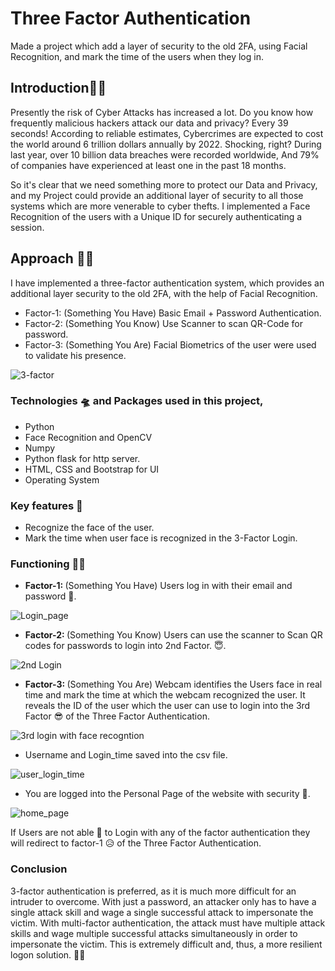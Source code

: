 
# Three Factor Authentication 
Made a project which add a layer of security to the old 2FA, using Facial Recognition, and mark the time of the users when they log in.

## Introduction:man_office_worker:	
Presently the risk of Cyber Attacks has increased a lot. Do you know how frequently malicious hackers attack our data and privacy? Every 39 seconds! According to reliable estimates, Cybercrimes are expected to cost the world around 6 trillion dollars annually by 2022. Shocking, right? During last year, over 10 billion data breaches were recorded worldwide, And 79% of companies have experienced at least one in the past 18 months.

So it's clear that we need something more to protect our Data and Privacy, and my Project could provide an additional layer of security to all those systems which are more venerable to cyber thefts. I implemented a Face Recognition of the users with a Unique ID for securely authenticating a session.

## Approach :running_man:
I have implemented a three-factor authentication system, which provides an additional layer security to the old 2FA, with the help of Facial Recognition.

- Factor-1: (Something You Have) Basic Email + Password Authentication.
- Factor-2: (Something You Know) Use Scanner to scan QR-Code for password.
- Factor-3: (Something You Are) Facial Biometrics of the user were used to validate his presence. <br>

![3-factor](https://user-images.githubusercontent.com/83868776/193419136-a172b038-6432-4761-8d97-7eef60679270.jpg)


### Technologies :flying_saucer: and Packages used in this project,
- Python
- Face Recognition and OpenCV
- Numpy
- Python flask for http server.
- HTML, CSS and Bootstrap for UI
- Operating System

### Key features :rocket:
- Recognize the face of the user.
- Mark the time when user face is recognized in the 3-Factor Login.

### Functioning :man_student:
- <b>Factor-1: </b> (Something You Have) Users log in with their email and password :hugs:.

![Login_page](https://user-images.githubusercontent.com/83868776/193450228-0a665af1-bc61-40a6-bf7b-466bfb14fccd.png)

- <b>Factor-2: </b> (Something You Know) Users can use the scanner to Scan QR codes for passwords to login into 2nd Factor. :innocent:. 

![2nd Login](https://user-images.githubusercontent.com/83868776/193451034-3ef70de0-1b11-4740-8581-57a4375f64b6.png)
 - <b>Factor-3: </b> (Something You Are) Webcam identifies the Users face in real time and mark the time at which the webcam recognized the user. It reveals the ID of the user which the user can use to login into the 3rd Factor :sunglasses: of the Three Factor Authentication.
 
![3rd login with face recogntion](https://user-images.githubusercontent.com/83868776/193453665-53652b6a-5ef2-4f22-92ec-701b8f989532.png)

- Username and Login_time saved into the csv file.

![user_login_time](https://user-images.githubusercontent.com/83868776/193452819-bac17d43-a494-4edd-9730-ff4620c2b417.png)


- You are logged into the Personal Page of the website with security :partying_face:. 

![home_page](https://user-images.githubusercontent.com/83868776/193452612-0c2b4857-0474-4fe6-aa4c-9ef28db1bc0c.png)

If Users are not able :pleading_face: to Login with any of the factor authentication they will redirect to factor-1 :disappointed_relieved: of the Three Factor Authentication.

### Conclusion
3-factor authentication is preferred, as it is much more difficult for an intruder to overcome. With just a password, an attacker only has to have a single attack skill and wage a single successful attack to impersonate the victim. With multi-factor authentication, the attack must have multiple attack skills and wage multiple successful attacks simultaneously in order to impersonate the victim. This is extremely difficult and, thus, a more resilient logon solution. :wave::wave:
